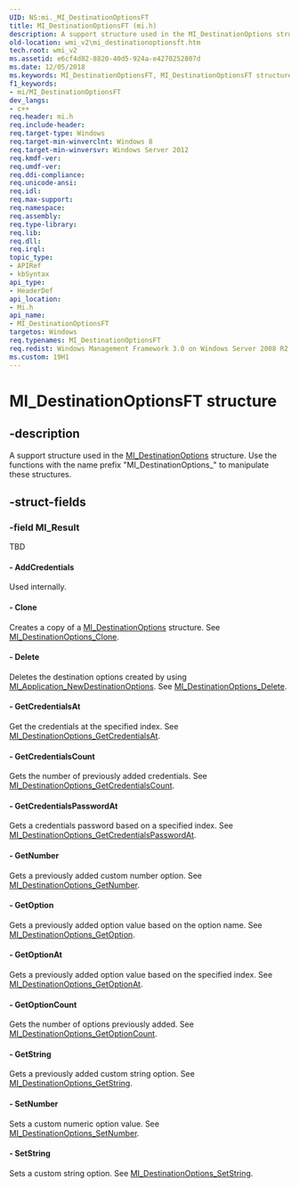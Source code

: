 ```yaml
---
UID: NS:mi._MI_DestinationOptionsFT
title: MI_DestinationOptionsFT (mi.h)
description: A support structure used in the MI_DestinationOptions structure. Use the functions with the name prefix &#0034;MI_DestinationOptions_&#0034; to manipulate these structures.
old-location: wmi_v2\mi_destinationoptionsft.htm
tech.root: wmi_v2
ms.assetid: e6cf4d82-8820-40d5-924a-e4270252807d
ms.date: 12/05/2018
ms.keywords: MI_DestinationOptionsFT, MI_DestinationOptionsFT structure [Windows Management Infrastructure (MI)], mi/MI_DestinationOptionsFT, wmi_v2.mi_destinationoptionsft
f1_keywords:
- mi/MI_DestinationOptionsFT
dev_langs:
- c++
req.header: mi.h
req.include-header: 
req.target-type: Windows
req.target-min-winverclnt: Windows 8
req.target-min-winversvr: Windows Server 2012
req.kmdf-ver: 
req.umdf-ver: 
req.ddi-compliance: 
req.unicode-ansi: 
req.idl: 
req.max-support: 
req.namespace: 
req.assembly: 
req.type-library: 
req.lib: 
req.dll: 
req.irql: 
topic_type:
- APIRef
- kbSyntax
api_type:
- HeaderDef
api_location:
- Mi.h
api_name:
- MI_DestinationOptionsFT
targetos: Windows
req.typenames: MI_DestinationOptionsFT
req.redist: Windows Management Framework 3.0 on Windows Server 2008 R2 with SP1, Windows 7 with SP1, and Windows Server 2008 with SP2
ms.custom: 19H1
---
```


# MI_DestinationOptionsFT structure


## -description


A support structure used in the <a href="https://docs.microsoft.com/windows/desktop/api/mi/ns-mi-mi_destinationoptions">MI_DestinationOptions</a> structure.  Use the functions with the name prefix "MI_DestinationOptions_" to manipulate these structures.


## -struct-fields




### -field MI_Result

TBD 




#### - AddCredentials

Used internally.


#### - Clone

Creates a copy of a <a href="https://docs.microsoft.com/windows/desktop/api/mi/ns-mi-mi_destinationoptions">MI_DestinationOptions</a> structure. See <a href="https://docs.microsoft.com/previous-versions/windows/desktop/api/mi/nf-mi-mi_destinationoptions_clone">MI_DestinationOptions_Clone</a>.


#### - Delete

Deletes the destination options created by using <a href="https://docs.microsoft.com/previous-versions/windows/desktop/api/mi/nf-mi-mi_application_newdestinationoptions">MI_Application_NewDestinationOptions</a>. See <a href="https://docs.microsoft.com/previous-versions/windows/desktop/api/mi/nf-mi-mi_destinationoptions_delete">MI_DestinationOptions_Delete</a>.


#### - GetCredentialsAt

Get the credentials at the specified index. See <a href="https://docs.microsoft.com/previous-versions/windows/desktop/api/mi/nf-mi-mi_destinationoptions_getcredentialsat">MI_DestinationOptions_GetCredentialsAt</a>.


#### - GetCredentialsCount

Gets the number of previously added credentials. See <a href="https://docs.microsoft.com/previous-versions/windows/desktop/api/mi/nf-mi-mi_destinationoptions_getcredentialscount">MI_DestinationOptions_GetCredentialsCount</a>.


#### - GetCredentialsPasswordAt

Gets a credentials password based on a specified index. See <a href="https://docs.microsoft.com/previous-versions/windows/desktop/api/mi/nf-mi-mi_destinationoptions_getcredentialspasswordat">MI_DestinationOptions_GetCredentialsPasswordAt</a>.


#### - GetNumber

Gets a previously added custom number option. See <a href="https://docs.microsoft.com/previous-versions/windows/desktop/api/mi/nf-mi-mi_destinationoptions_getnumber">MI_DestinationOptions_GetNumber</a>.


#### - GetOption

Gets a previously added option value based on the option name. See <a href="https://docs.microsoft.com/previous-versions/windows/desktop/api/mi/nf-mi-mi_destinationoptions_getoption">MI_DestinationOptions_GetOption</a>.


#### - GetOptionAt

Gets a previously added option value based on the specified index. See <a href="https://docs.microsoft.com/previous-versions/windows/desktop/api/mi/nf-mi-mi_destinationoptions_getoptionat">MI_DestinationOptions_GetOptionAt</a>.


#### - GetOptionCount

Gets the number of options previously added. See <a href="https://docs.microsoft.com/previous-versions/windows/desktop/api/mi/nf-mi-mi_destinationoptions_getoptioncount">MI_DestinationOptions_GetOptionCount</a>.


#### - GetString

Gets a previously added custom string option. See <a href="https://docs.microsoft.com/previous-versions/windows/desktop/api/mi/nf-mi-mi_destinationoptions_getstring">MI_DestinationOptions_GetString</a>.


#### - SetNumber

Sets a custom numeric option value. See <a href="https://docs.microsoft.com/previous-versions/windows/desktop/api/mi/nf-mi-mi_destinationoptions_setnumber">MI_DestinationOptions_SetNumber</a>.


#### - SetString

Sets a custom string option. See <a href="https://docs.microsoft.com/previous-versions/windows/desktop/api/mi/nf-mi-mi_destinationoptions_setstring">MI_DestinationOptions_SetString</a>.

